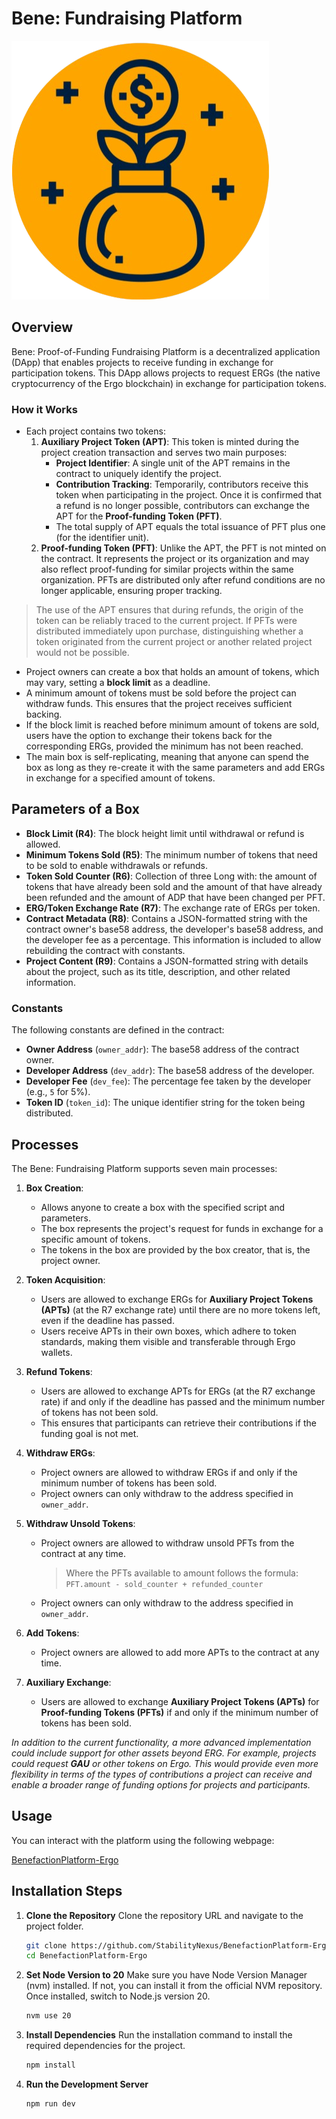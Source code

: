 # Bene: Fundraising Platform

![Logo](static/favicon.png)

## Overview
Bene: Proof-of-Funding Fundraising Platform is a decentralized application (DApp) that enables projects to receive funding in exchange for participation tokens. This DApp allows projects to request ERGs (the native cryptocurrency of the Ergo blockchain) in exchange for participation tokens.

### How it Works

- Each project contains two tokens:
   1. **Auxiliary Project Token (APT)**: This token is minted during the project creation transaction and serves two main purposes:
      - **Project Identifier**: A single unit of the APT remains in the contract to uniquely identify the project.
      - **Contribution Tracking**: Temporarily, contributors receive this token when participating in the project. Once it is confirmed that a refund is no longer possible, contributors can exchange the APT for the **Proof-funding Token (PFT)**.
      - The total supply of APT equals the total issuance of PFT plus one (for the identifier unit).
   2. **Proof-funding Token (PFT)**: Unlike the APT, the PFT is not minted on the contract. It represents the project or its organization and may also reflect proof-funding for similar projects within the same organization. PFTs are distributed only after refund conditions are no longer applicable, ensuring proper tracking. 

>The use of the APT ensures that during refunds, the origin of the token can be reliably traced to the current project. If PFTs were distributed immediately upon purchase, distinguishing whether a token originated from the current project or another related project would not be possible.

- Project owners can create a box that holds an amount of tokens, which may vary, setting a **block limit** as a deadline.
- A minimum amount of tokens must be sold before the project can withdraw funds. This ensures that the project receives sufficient backing.
- If the block limit is reached before minimum amount of tokens are sold, users have the option to exchange their tokens back for the corresponding ERGs, provided the minimum has not been reached.
- The main box is self-replicating, meaning that anyone can spend the box as long as they re-create it with the same parameters and add ERGs in exchange for a specified amount of tokens.

## Parameters of a Box

- **Block Limit (R4)**: The block height limit until withdrawal or refund is allowed.
- **Minimum Tokens Sold (R5)**: The minimum number of tokens that need to be sold to enable withdrawals or refunds.
- **Token Sold Counter (R6)**: Collection of three Long with: the amount of tokens that have already been sold and the amount of that have already been refunded and the amount of ADP that have been changed per PFT.
- **ERG/Token Exchange Rate (R7)**: The exchange rate of ERGs per token.
- **Contract Metadata (R8)**: Contains a JSON-formatted string with the contract owner's base58 address, the developer's base58 address, and the developer fee as a percentage. This information is included to allow rebuilding the contract with constants.
- **Project Content (R9)**: Contains a JSON-formatted string with details about the project, such as its title, description, and other related information.

### Constants

The following constants are defined in the contract:

- **Owner Address** (`owner_addr`): The base58 address of the contract owner.
- **Developer Address** (`dev_addr`): The base58 address of the developer.
- **Developer Fee** (`dev_fee`): The percentage fee taken by the developer (e.g., `5` for 5%).
- **Token ID** (`token_id`): The unique identifier string for the token being distributed.


## Processes
The Bene: Fundraising Platform supports seven main processes:

1. **Box Creation**: 
   - Allows anyone to create a box with the specified script and parameters.
   - The box represents the project's request for funds in exchange for a specific amount of tokens.
   - The tokens in the box are provided by the box creator, that is, the project owner.

2. **Token Acquisition**: 
   - Users are allowed to exchange ERGs for **Auxiliary Project Tokens (APTs)** (at the R7 exchange rate) until there are no more tokens left, even if the deadline has passed.
   - Users receive APTs in their own boxes, which adhere to token standards, making them visible and transferable through Ergo wallets.

3. **Refund Tokens**: 
   - Users are allowed to exchange APTs for ERGs (at the R7 exchange rate) if and only if the deadline has passed and the minimum number of tokens has not been sold.
   - This ensures that participants can retrieve their contributions if the funding goal is not met.

4. **Withdraw ERGs**: 
   - Project owners are allowed to withdraw ERGs if and only if the minimum number of tokens has been sold.
   - Project owners can only withdraw to the address specified in `owner_addr`.

5. **Withdraw Unsold Tokens**:
   - Project owners are allowed to withdraw unsold PFTs from the contract at any time.
      > Where the PFTs available to amount follows the formula:
      `PFT.amount - sold_counter + refunded_counter`
   - Project owners can only withdraw to the address specified in `owner_addr`.

6. **Add Tokens**:
   - Project owners are allowed to add more APTs to the contract at any time.

7. **Auxiliary Exchange**:
   - Users are allowed to exchange **Auxiliary Project Tokens (APTs)** for **Proof-funding Tokens (PFTs)** if and only if the minimum number of tokens has been sold.


*In addition to the current functionality, a more advanced implementation could include support for other assets beyond ERG. For example, projects could request **GAU** or other tokens on Ergo. This would provide even more flexibility in terms of the types of contributions a project can receive and enable a broader range of funding options for projects and participants.*

## Usage

You can interact with the platform using the following webpage:

[BenefactionPlatform-Ergo](https://stabilitynexus.github.io/BenefactionPlatform-Ergo/)

## Installation Steps

1. **Clone the Repository**
Clone the repository URL and navigate to the project folder.
   ```bash
   git clone https://github.com/StabilityNexus/BenefactionPlatform-Ergo
   cd BenefactionPlatform-Ergo
   ```

2. **Set Node Version to 20**
Make sure you have Node Version Manager (nvm) installed. If not, you can install it from the official NVM repository. Once installed, switch to Node.js version 20.
   ```bash
   nvm use 20
   ```

3. **Install Dependencies**
Run the installation command to install the required dependencies for the project.
   ```bash
   npm install
   ```

4. **Run the Development Server**
   ```bash
   npm run dev
   ```
